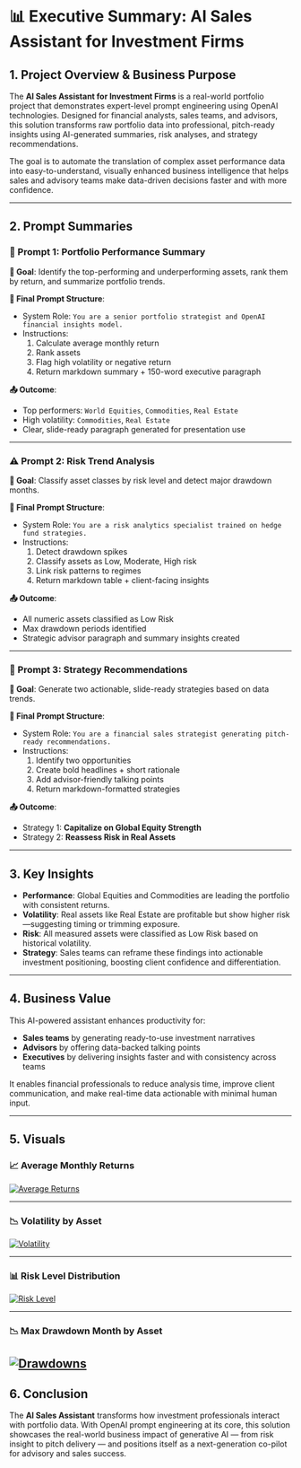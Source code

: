# 📊 Executive Summary: AI Sales Assistant for Investment Firms

## 1. Project Overview & Business Purpose

The **AI Sales Assistant for Investment Firms** is a real-world portfolio project that demonstrates expert-level prompt engineering using OpenAI technologies. Designed for financial analysts, sales teams, and advisors, this solution transforms raw portfolio data into professional, pitch-ready insights using AI-generated summaries, risk analyses, and strategy recommendations.

The goal is to automate the translation of complex asset performance data into easy-to-understand, visually enhanced business intelligence that helps sales and advisory teams make data-driven decisions faster and with more confidence.

---

## 2. Prompt Summaries

### 🧠 Prompt 1: Portfolio Performance Summary

**📌 Goal**: Identify the top-performing and underperforming assets, rank them by return, and summarize portfolio trends.

**🧾 Final Prompt Structure**:
- System Role: `You are a senior portfolio strategist and OpenAI financial insights model.`
- Instructions:
  1. Calculate average monthly return
  2. Rank assets
  3. Flag high volatility or negative return
  4. Return markdown summary + 150-word executive paragraph

**📤 Outcome**:
- Top performers: `World Equities`, `Commodities`, `Real Estate`
- High volatility: `Commodities`, `Real Estate`
- Clear, slide-ready paragraph generated for presentation use

---

### ⚠️ Prompt 2: Risk Trend Analysis

**📌 Goal**: Classify asset classes by risk level and detect major drawdown months.

**🧾 Final Prompt Structure**:
- System Role: `You are a risk analytics specialist trained on hedge fund strategies.`
- Instructions:
  1. Detect drawdown spikes
  2. Classify assets as Low, Moderate, High risk
  3. Link risk patterns to regimes
  4. Return markdown table + client-facing insights

**📤 Outcome**:
- All numeric assets classified as Low Risk
- Max drawdown periods identified
- Strategic advisor paragraph and summary insights created

---

### 🧠 Prompt 3: Strategy Recommendations

**📌 Goal**: Generate two actionable, slide-ready strategies based on data trends.

**🧾 Final Prompt Structure**:
- System Role: `You are a financial sales strategist generating pitch-ready recommendations.`
- Instructions:
  1. Identify two opportunities
  2. Create bold headlines + short rationale
  3. Add advisor-friendly talking points
  4. Return markdown-formatted strategies

**📤 Outcome**:
- Strategy 1: **Capitalize on Global Equity Strength**
- Strategy 2: **Reassess Risk in Real Assets**

---

## 3. Key Insights

- **Performance**: Global Equities and Commodities are leading the portfolio with consistent returns.
- **Volatility**: Real assets like Real Estate are profitable but show higher risk—suggesting timing or trimming exposure.
- **Risk**: All measured assets were classified as Low Risk based on historical volatility.
- **Strategy**: Sales teams can reframe these findings into actionable investment positioning, boosting client confidence and differentiation.

---

## 4. Business Value

This AI-powered assistant enhances productivity for:
- **Sales teams** by generating ready-to-use investment narratives
- **Advisors** by offering data-backed talking points
- **Executives** by delivering insights faster and with consistency across teams

It enables financial professionals to reduce analysis time, improve client communication, and make real-time data actionable with minimal human input.

---

## 5. Visuals

### 📈 Average Monthly Returns  
[![Average Returns](../charts/avg_returns.png)](https://github.com/tyribeiro/ai-sales-assistant/blob/6d2e9c1d60f3780071becc895bee865f72187941/ai-sales-assistant/avg_returns.png)

---

### 📉 Volatility by Asset  
[![Volatility](../charts/volatility.png)](https://github.com/tyribeiro/ai-sales-assistant/blob/6d2e9c1d60f3780071becc895bee865f72187941/ai-sales-assistant/volatility.png)

---

### 📊 Risk Level Distribution  
[![Risk Level](../charts/risk_level_distribution.png)](https://github.com/tyribeiro/ai-sales-assistant/blob/6d2e9c1d60f3780071becc895bee865f72187941/ai-sales-assistant/risk_level_distribution.png)

---

### 📉 Max Drawdown Month by Asset  
[![Drawdowns](../charts/drawdown_months.png)
](https://github.com/tyribeiro/ai-sales-assistant/blob/6d2e9c1d60f3780071becc895bee865f72187941/ai-sales-assistant/drawdown_months.png)
---

## 6. Conclusion

The **AI Sales Assistant** transforms how investment professionals interact with portfolio data. With OpenAI prompt engineering at its core, this solution showcases the real-world business impact of generative AI — from risk insight to pitch delivery — and positions itself as a next-generation co-pilot for advisory and sales success.

